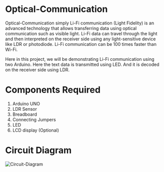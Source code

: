 # Optical-Communication
 Optical-Communication simply Li-Fi communication (Light Fidelity) is an advanced technology that allows transferring data using optical communication such as visible light. Li-Fi data can travel through the light and then interpreted on the receiver side using any light-sensitive device like LDR or photodiode. Li-Fi communication can be 100 times faster than Wi-Fi.

Here in this project, we will be demonstrating Li-Fi communication using two Arduino. Here the text data is transmitted using LED. And it is decoded on the receiver side using LDR.

# Components Required
 1. Arduino UNO
 2. LDR Sensor
 3. Breadboard
 4. Connecting Jumpers
 5. LED
 6. LCD display (Optional)

# Circuit Diagram
![Circuit-Diagram](https://raw.githubusercontent.com/lifaet/Optical-Communication/main/Circuit-Diagram.png)


